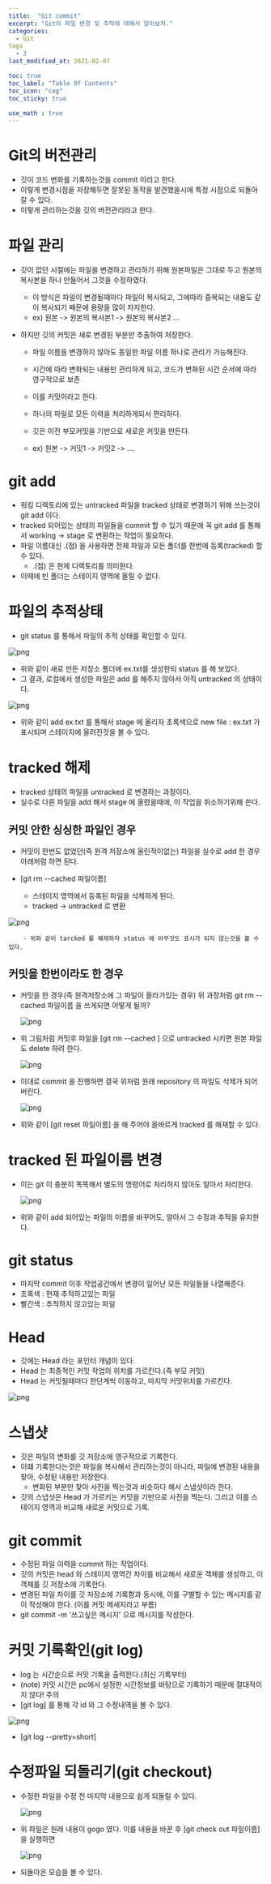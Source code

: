 ```yaml
---
title:  "Git commit"
excerpt: "Git의 파일 변경 및 추적에 대해서 알아보자."
categories:
  - Git
tags
  - 3
last_modified_at: 2021-02-07

toc: true
toc_label: "Table Of Contents"
toc_icon: "cog"
toc_sticky: true

use_math : true
---
```


# Git의 버전관리

- 깃이 코드 변화를 기록하는것을 commit 이라고 한다.
- 이렇게 변경시점을 저장해두면 잘못된 동작을 발견했을시에 특정 시점으로 되돌아갈 수 있다.
- 이렇게 관리하는것을 깃의 버전관리라고 한다.



# 파일 관리

- 깃이 없던 시절에는 파일을 변경하고 관리하기 위해 원본파일은 그대로 두고 원본의 복사본을 하나 만들어서 그것을 수정하였다.

  - 이 방식은 파일이 변경될때마다 파일이 복사되고, 그에따라 중복되는 내용도 같이 복사되기 째문에 용량을 많이 차지한다.
  - ex) 원본 -> 원본의 복사본1 -> 원본의 복사본2 ...

- 하지만 깃의 커밋은 새로 변경된 부분만 추출하여 처장한다.

  - 파일 이름을 변경하지 않아도 동일한 파일 이름 하나로 관리가 가능해진다.

  - 시간에 따라 변화되는 내용만 관리하게 되고, 코드가 변화된 시간 순서에 따라 영구적으로 보존
  - 이를 커밋이라고 한다.
  - 하나의 파일로 모든 이력을 처리하게되서 편리하다.
  - 깃은 이전 부모커밋을 기반으로 새로운 커밋을 만든다.
  - ex) 원본 -> 커밋1 -> 커밋2 -> ....



# git add

- 워킹 디렉토리에 있는 untracked 파일을 tracked 상태로 변경하기 위해 쓰는것이 git add 이다.
- tracked 되어있는 상태의 파일들을 commit 할 수 있기 때문에 꼭 git add 를 통해서 working -> stage 로 변환하는 작업이 필요하다.
- 파일 이름대신 .(점) 을 사용하면 전체 파일과 모든 폴더를 한번에 등록(tracked) 할 수 있다.
  - .(점) 은 현제 디렉토리를 의미한다.
- 이때에 빈 폴더는 스테이지 영역에 올릴 수 없다. 



# 파일의 추적상태

- git status 를 통해서 파일의 추적 상태를 확인할 수 있다.

![png](/assets/images/Git/2_1.PNG)

- 위와 같이 새로 만든 저장소 폴더에 ex.txt를 생성한되 status 를 해 보았다.
- 그 결과, 로컬에서 생성한 파일은 add 를 해주지 않아서 아직 untracked 의 상태이다.

![png](/assets/images/Git/2_2.PNG)

- 위와 같이 add ex.txt 를 통해서 stage 에 올리자 초록색으로 new file : ex.txt 가 표시되며 스테이지에 올려진것을 볼 수 있다.

# tracked 해제

- tracked 상태의 파일을 untracked 로 변경하는 과정이다.
- 실수로 다른 파일을 add 해서 stage 에 올렸을때에, 이 작업을 취소하기위해 쓴다.

## 커밋 안한 싱싱한 파일인 경우

- 커밋이 한번도 없었던(즉 원격 저장소에 올린적이없는) 파일을 실수로 add 한 경우 아래처럼 하면 된다.

- [git rm --cached 파일이름]
  - 스테이지 영역에서 등록된 파일을 삭제하게 된다.
  - tracked -> untracked 로 변환

![png](/assets/images/Git/2_3.PNG)

		- 위와 같이 tarcked 를 해제하자 status 에 아무것도 표시가 되지 않는것을 볼 수 있다.

## 커밋을 한번이라도 한 경우

- 커밋을 한 경우(즉 원격저장소에 그 파일이 올라가있는 경우) 위 과정처럼 git rm --cached 파일이름 을 쓰게되면 어떻게 될까?

  ![png](/assets/images/Git/2_4.PNG)

- 위 그림처럼 커밋후 파일을 [git rm --cached ] 으로 untracked 시키면 원본 파일도 delete  하려 한다.

  ![png](/assets/images/Git/2_5.PNG)

- 이대로 commit 을 진행하면 결국 위처럼 원래 repository 의 파일도 삭제가 되어버린다.

   ![png](/assets/images/Git/2_6.PNG)

- 위와 같이 [git reset 파일이름] 을 해 주어야 올바르게 tracked 를 해재할 수 있다.



# tracked 된 파일이름 변경

- 이는 git 이 충분히 똑똑해서 별도의 명령어로 처리하지 않아도 알아서 처리한다.

   ![png](/assets/images/Git/2_7.PNG)

- 위와 같이 add 되어있는 파일의 이름을 바꾸어도, 알아서 그 수정과 추적을 유지한다.



# git status

- 마지막 commit 이후 작업공간에서 변경이 일어난 모든 파일들을 나열해준다.
- 초록색 : 현재 추적하고있는 파일
- 빨간색 : 추적하지 않고있는 파일

# Head

- 깃에는 Head 라는 포인터 개념이 있다.
- Head 는 최종적인 커밋 작업의 위치를 가르킨다.(즉 부모 커밋)
- Head 는 커밋될때마다 한단계씩 이동하고, 마지막 커밋위치를 가르킨다.

![png](/assets/images/Git/2_8.PNG)



# 스냅샷

- 깃은 파일의 변화를 깃 저장소에 영구적으로 기록한다.
- 이떄 기록한다는것은 파일을 복사해서 관리하는것이 아니라, 파일에 변경된 내용을 찾아, 수정된 내용만 저장한다.
  - 변화된 부분만 찾아 사진을 찍는것과 비슷하다 해서 스냅샷이라 한다.
- 깃의 스냅샷은 Head 가 가르키는 커밋을 기반으로 사진을 찍는다. 그리고 이를 스테이지 영역과 비교해 새로운 커밋으로 기록. 



# git commit

- 수정된 파일 이력을 commit 하는 작업이다.
- 깃의 커밋은 head 와 스테이지 영역간 차이를 비교해서 새로운 객체를 생성하고, 이 객체를 깃 저장소에 기록한다.
- 변경된 파일 차이를 깃 저장소에 기록함과 동시에, 이를 구별할 수 있는 메시지를 같이 작성해야 한다. (이를 커밋 메세지라고 부름)
- git commit -m '쓰고싶은 메시지' 으로 메시지를 작성한다.



# 커밋 기록확인(git log)

- log 는 시간순으로 커밋 기록을 출력한다.(최신 기록부터)
- (note) 커밋 시간은 pc에서 설정한 시간정보를 바탕으로 기록하기 때문에 절대적이지 않다! 주의
- [git log] 를 통해 각 id 와 그 수정내역을 볼 수 있다.

![png](/assets/images/Git/2_9.PNG)

- [git log --pretty=short]

  

# 수정파일 되돌리기(git checkout)

- 수정한 파일을 수정 전 마지막 내용으로 쉽게 되돌릴 수 있다.

  ![png](/assets/images/Git/2_10.PNG)

- 위 파일은 원래 내용이 gogo 였다. 이를 내용을 바꾼 후 [git check out 파일이름] 을 실행하면

  ![png](/assets/images/Git/2_11.PNG)

- 되돌아온 모습을 볼 수 있다.